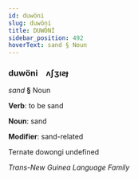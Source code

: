 ```yaml
---
id: duwöni
slug: duwöni
title: DUWÖNİ
sidebar_position: 492
hoverText: sand § Noun
---
```


### duwöni&emsp;<span kind="abugida">ʌʃʒıƨɟ</span>

*sand* **§** Noun

**Verb**: to be sand

**Noun**: sand

**Modifier**: sand-related

Ternate dowongi undefined

*Trans-New Guinea Language Family*